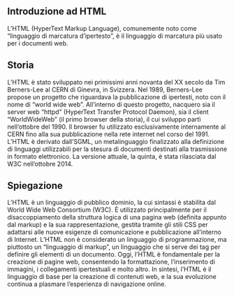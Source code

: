 ## Introduzione ad HTML

L’HTML (HyperText Markup Language), comunemente noto come “linguaggio di marcatura d’ipertesto”, è il linguaggio di marcatura più usato per i documenti web.

## Storia

L’HTML è stato sviluppato nei primissimi anni novanta del XX secolo da Tim Berners-Lee al CERN di Ginevra, in Svizzera.
Nel 1989, Berners-Lee propose un progetto che riguardava la pubblicazione di ipertesti, noto con il nome di “world wide web”.
All’interno di questo progetto, nacquero sia il server web “httpd” (HyperText Transfer Protocol Daemon), sia il client “WorldWideWeb” (il primo browser della storia), il cui sviluppo partì nell’ottobre del 1990.
Il browser fu utilizzato esclusivamente internamente al CERN fino alla sua pubblicazione nella rete internet nel corso del 1991.
L’HTML è derivato dall’SGML, un metalinguaggio finalizzato alla definizione di linguaggi utilizzabili per la stesura di documenti destinati alla trasmissione in formato elettronico.
La versione attuale, la quinta, è stata rilasciata dal W3C nell’ottobre 2014.

## Spiegazione

L’HTML è un linguaggio di pubblico dominio, la cui sintassi è stabilita dal World Wide Web Consortium (W3C).
È utilizzato principalmente per il disaccoppiamento della struttura logica di una pagina web (definita appunto dal markup) e la sua rappresentazione, gestita tramite gli stili CSS per adattarsi alle nuove esigenze di comunicazione e pubblicazione all’interno di Internet.
L’HTML non è considerato un linguaggio di programmazione, ma piuttosto un “linguaggio di markup”, un linguaggio che si serve dei tag per definire gli elementi di un documento.
Oggi, l’HTML è fondamentale per la creazione di pagine web, consentendo la formattazione, l’inserimento di immagini, i collegamenti ipertestuali e molto altro.
In sintesi, l’HTML è il linguaggio di base per la creazione di contenuti web, e la sua evoluzione continua a plasmare l’esperienza di navigazione online.
